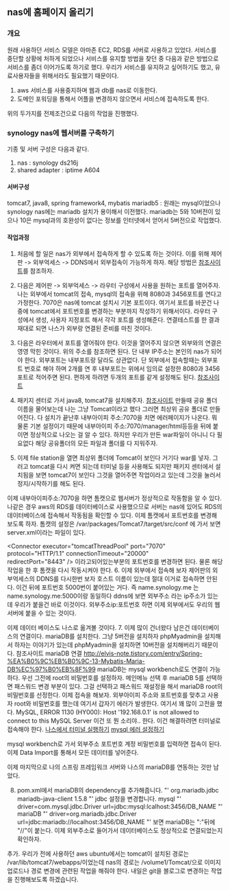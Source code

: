 ## nas에 홈페이지 올리기
### 개요
원래 사용하던 서비스 모델은 아마존 EC2, RDS를 서버로 사용하고 있었다.
서비스를 중단할 상황에 처하게 되었으나 서비스를 유지할 방법을 찾던 중 다음과 같은 방법으로 서비스를 좀더 이어가도록 하기로 했다.
우리가 서비스를 유지하고 싶어하기도 했고, 유료사용자들을 위해서라도 필요했기 때문이다.

1. aws 서비스를 사용중지하며 웹과 db를 nas로 이동한다.
2. 도메인 포워딩을 통해서 어플을 변경하지 않으면서 서비스에 접속하도록 한다.

위의 두가지를 전제조건으로 다음의 작업을 진행했다.

### synology nas에 웹서버를 구축하기
기종 및 서버 구성은 다음과 같다.
1. nas : synology ds216j
2. shared adapter : iptime A604

#### 서버구성
tomcat7, java8, spring framework4, mybatis
mariadb5 : 원래는 mysql이었으나 synology nas에는 mariadb 설치가 용이해서 이전했다.
mariadb는 5와 10버전이 있으나 10은 mysql과의 호완성이 없다는 정보를 인터넷에서 얻어서 5버전으로 작업했다.

#### 작업과정
1. 처음에 할 일은 nas가 외부에서 접속하게 할 수 있도록 하는 것이다. 이를 위해
제어판 -> 외부억세스 -> DDNS에서 외부접속이 가능하게 하자.
해당 방법은 <a href="https://nas.moe/archives/648" target="_blank">참조사이트</a>를 참조하자.

2. 다음은 제어판 -> 외부억세스 -> 라우터 구성에서 사용을 원하는 포트를 열어주자.
나는 외부에서 tomcat의 접속, mysql의 접속을 위해 8080과 3456포트를 연다고 가정한다.
7070은 nas에 tomcat 설치시 기본 포트이다. 여기서 포트를 바꾼건 나중에 tomcat에서 포트번호를 변경하는 부분까지 작성하기 위해서이다.
라우터 구성에서 생성, 사용자 지정포트 해서 각각 포트를 생성해준다.
연결테스트를 한 결과 재대로 되면 나스가 외부랑 연결된 준비를 마친 것이다.

3. 다음은 라우터에서 포트를 열어줘야 한다. 이것을 열어주지 않으면 외부와의
연결은 영영 막힌 것이다.
위의 주소를 참조하면 된다. 단 내부 IP주소는 본인의 nas가 되어야 한다.
외부포트는 내부포트랑 달라도 상관없다. 단 외부에서 접속할때는 외부포트 번호로 해야 하며
2개를 연 후 내부포트는 위에서 임의로 설정한 8080과 3456포트로 적어주면 된다.
편하게 하려면 두개의 포트를 같게 설정해도 된다.
<a href="http://brand-me.tistory.com/194" target="_blank">참조사이트</a>

4. 패키지 센터로 가서 java8, tomcat7을 설치해주자.
<a href="http://devks.tistory.com/18" target="_blank">참조사이트</a>
만들때 공유 폴더 이름을 물어보는데 나는 그냥 Tomcat이라고 했다 그러면 최상위 공유
폴더로 만들어진다.
다 설치가 끝난후 내부아이피 주소:7070을 치면 에러페이지가 나온다. 뭐 물론 기본
설정이기 때문에 내부아이피 주소:7070/manager/html등등을 뒤에 붙이면 정상적으로 나오는 걸 알 수 있다.
하지만 우리가 만든 war파일이 아니니 다 필요없다
해당 공유폴더의 모든 파일과 폴더를 다 지워주자.

5. 이제 file station을 열면 최상위 폴더에 Tomcat이 보인다 거기다 war를 넣자.
그러고 tomcat을 다시 켜면 되는데 터미널 등을 사용해도 되지만 패키지 센터에서
설치됨을 보면 tomcat7이 보인다 그것을 열어주면 작업이라고 있는데 그것을 눌러서
정지/시작하기를 해도 된다.

이제 내부아이피주소:7070을 하면 톰캣으로 웹서버가 정상적으로 작동함을 알 수 있다.
나같은 경우 aws의 RDS를 데이터베이스로 사용했으므로 서버는 nas에 있어도 RDS의 데이터베이스에
접속해서 작동됨을 확인할 수 있다.
이제 톰캣에서 포트번호를 변경해 보도록 하자.
톰캣의 설정은 /var/packages/Tomcat7/target/src/conf 에 가서 보면
server.xml이라는 파일이 있다.

<Connector port="7070" protocol="HTTP/1.1"
               connectionTimeout="20000"
               redirectPort="8443" />
<Connector executor="tomcatThreadPool"
               port="7070" protocol="HTTP/1.1"
               connectionTimeout="20000"
               redirectPort="8443" />
이라고되어있는부분의 포트번호를 변경하면 된다. 물론 해당 작업을 한 후 톰캣을 다시 작동시켜야 한다.
6. 이제 외부에서 접속해 보자 제어판의 외부억세스의 DDNS를 다시한번 보자
호스트 이름이 있는데 절대 이거로 접속하면 안된다.
이건 뒤에 포트번호 5000번이 붙어있는 거다.
즉 name.synology.me 는 name.synology.me:5000이랑 동일하다
ddns에 보면 외부주소 라는 ip주소가 있는데 우리가 붙을건 바로 이것이다.
외부주소ip:포트번호 하면 이제 외부에서도 우리의 웹서버에 붙을 수 있는 것이다.

이제 데이터 베이스도 나스로 옮겨볼 것이다.
7. 이제 많이 건너왔다 남은건 데이터베이스의 연결이다.
mariaDB를 설치한다. 그냥 5버전을 설치하자 phpMyadmin을 설치해서 하자는 이야기가 있는데
phpMyadmin을 설치하면 10버전을 설치해버리기 때문이다.
참조사이트
mariaDB 연결
http://elvis-note.tistory.com/entry/Spring-%EA%B0%9C%EB%B0%9C-13-Mybatis-Maria-DB%EC%97%B0%EB%8F%99
mariaDB는 mysql workbench로도 연결이 가능하다.
우선 그전에 root의 비밀번호를 설정하자. 메인메뉴 선택 후 mariaDB 5를 선택하면 패스워드 변경 부분이 있다. 그걸 선택하고 패스워드
재설정을 해서 mariaDB root의 비밀번호를 선정한다.
이제 접속을 해보자. 외부아이피 주소와 포트번호를 맞추고 사용자 root와 비밀번호를 했는데 여기서 갑자기 에러가 발생한다.
여기서 꽤 많이 고전을 했다. 
MySQL, ERROR 1130 (HY000): Host '192.168.0.1' is not allowed to connect to this MySQL Server
이건 또 뭔 소리야.. 한다.
이건 해결하려면 터미널로 접속해야 한다.
<a href="https://redmilk.co.kr/archives/1513" target="_blank">나스에서 터미널 실행하기</a>
<a href="http://blog.naver.com/PostView.nhn?blogId=dotnetulsan&logNo=221049552960" target="_blank">mysql 에러 설정하기</a>

mysql workbench로 가서 외부주소 포트번호 계정 비밀번호를 입력하면 접속이 된다.
이제 Data Import를 통해서 모든 데이터를 넣어준다.

이제 마지막으로 나의 스프링 프레임워크 서버와 나스의 mariaDB를 연동하는 것만 남았다.

8. pom.xml에서 mariaDB의 dependency를 추가해줍니다.
"'<!-- https://mvnrepository.com/artifact/org.mariadb.jdbc/mariadb-java-client -->
		<dependency>
		    <groupId>org.mariadb.jdbc</groupId>
		    <artifactId>mariadb-java-client</artifactId>
		    <version>1.5.8</version>
		</dependency>"'
jdbc 설정을 변경합니다.
mysql
"'
driver=com.mysql.jdbc.Driver
url=jdbc:mysql:lcalhost:3456/DB_NAME
"'
mariaDB
"'
driver=org.mariadb.jdbc.Driver
url=jdbc:mariadb://localhost:3456/DB_NAME
"'
보면 mariaDB는 ":"뒤에 "//"이 붙는다. 이제 외부주소로 들어가서 데이터베이스도
정상적으로 연결되었는지 확인하자.

추가.
우리가 전에 사용하던 aws ubuntu에서는 tomcat이 설치된 경로는 /var/lib/tomcat7/webapps/이었는데
nas의 경로는 /volume1/Tomcat/으로 이미지 업로드나 경로 변경에 관련된 작업을 해줘야 한다.
내일은 git을 블로그로 변경하는 작업을 진행해보도록 하겠습니다.
